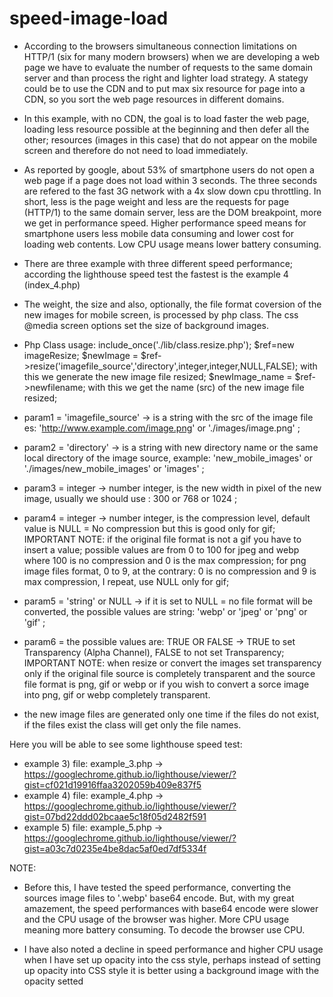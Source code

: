 # speed-image-load
 *  According to the browsers simultaneous connection limitations on HTTP/1 (six for many modern browsers) when we are developing a web page we have to evaluate the number of requests to the same domain server and than process the right and lighter load strategy.
A stategy could be to use the CDN and to put max six resource for page into a CDN, so you sort the web page resources in different domains.
 
 *  In this example, with no CDN, the goal is to load faster the web page, loading less resource possible at the beginning and then   defer all the other; 
resources (images in this case) that do not appear on the mobile screen and therefore do not need to load immediately.
 *  As reported by google, about 53% of smartphone users do not open a web page if a page does not load within 3 seconds. 
 The three seconds are refered to the fast 3G network with a 4x slow down cpu throttling. 
 In short, less is the page weight and less are the requests for page (HTTP/1) to the same domain server, less are the DOM breakpoint,     more we get in performance speed. Higher performance speed means for smartphone users less mobile data consuming and lower cost for    loading web contents. Low CPU usage means lower battery consuming. 
 *  There are three example with three different speed performance; according the lighthouse speed test the fastest is the example 4       (index_4.php)
 *  The weight, the size and also, optionally, the file format coversion of the new images for mobile screen, is processed by php class. 
 The css @media screen options set the size of background images.
 *  Php Class usage:
 include_once('./lib/class.resize.php');
 $ref=new imageResize;
 $newImage = $ref->resize('imagefile_source','directory',integer,integer,NULL,FALSE);   with this we generate the new image file resized;
 $newImage_name = $ref->newfilename;    with this we get the name (src) of the new image file resized;
   
 *  param1 = 'imagefile_source' -> is a string with the src of the image file es: 'http://www.example.com/image.png' or './images/image.png' ;
 
 *  param2 = 'directory' -> is a string with new directory name or the same local directory of the image source, example: 'new_mobile_images' or './images/new_mobile_images' or 'images' ;
 
 *  param3 = integer -> number integer, is the new width in pixel of the new image, usually we should use : 300 or 768 or 1024 ;
 
 *  param4 = integer -> number integer, is the compression level, default value is  NULL = No compression but this is good only for gif; IMPORTANT NOTE: 
 if the original file format is not a gif you have to insert a value;  possible values are from 0 to 100 for jpeg and webp where 
 100 is no compression and 0 is the max compression; 
 for png image files format, 0 to 9, at the contrary: 0 is no compression and 9 is max compression, I repeat, use NULL only for gif;
 
 * param5 = 'string' or NULL ->  if it is set to NULL = no file format will be converted, the possible values are string: 'webp' or 'jpeg' or 'png' or 'gif' ;
 
 *  param6 = the possible values are: TRUE OR FALSE -> TRUE to set Transparency (Alpha Channel), FALSE to not set Transparency; 
 IMPORTANT NOTE: when resize or convert the images set transparency only if the original file source is completely transparent and the source file format is png, gif or webp or if you wish to convert a sorce image into png, gif or webp completely transparent.
 
 *  the new image files are generated only one time if the files do not exist, if the files exist the class will get only the file names. 
 
 Here you will be able to see some lighthouse speed test:
 * example 3) file: example_3.php -> https://googlechrome.github.io/lighthouse/viewer/?gist=cf021d19916ffaa3202059b409e837f5
 * example 4) file: example_4.php -> https://googlechrome.github.io/lighthouse/viewer/?gist=07bd22ddd02bcaae5c18f05d2482f591
 * example 5) file: example_5.php -> https://googlechrome.github.io/lighthouse/viewer/?gist=a03c7d0235e4be8dac5af0ed7df5334f

NOTE:
* Before this, I have tested the speed performance, converting the sources image files to '.webp' base64 encode. But, with my great amazement, the speed performances with base64 encode were slower and the CPU usage of the browser was higher. More CPU usage meaning more battery consuming. To decode the browser use CPU. 

* I have also noted a decline in speed performance and higher CPU usage when I have set up opacity into the css style, perhaps instead of setting up opacity into CSS style it is better using a background image with the opacity setted 

